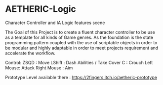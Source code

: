 # AETHERIC-Logic
Character Controller and IA Logic features scene

The Goal of this Project is to create a fluent character controller to be use as a template for all kinds of Game genres.
As the foundation is the state programming pattern coupled with the use of scriptable objects in order to be modular and highly adaptable
in order to meet projects requirement and accelerate the workflow.

Control:
ZSQD : Move
LShift : Dash Abilities / Take Cover
C : Crouch
Left Mouse: Attack
Right Mouse : Aim

Prototype Level available there : 
https://2fingers.itch.io/aetheric-prototype
